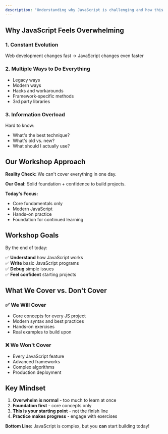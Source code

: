 ```yaml
---
description: "Understanding why JavaScript is challenging and how this workshop provides the foundation to confidently start building real projects."
---
```


<!-- TODO: Go back through and reword/fix this -->

## **Why JavaScript Feels Overwhelming**

### 1. Constant Evolution

Web development changes fast → JavaScript changes even faster

### 2. Multiple Ways to Do Everything

- Legacy ways
- Modern ways
- Hacks and workarounds
- Framework-specific methods
- 3rd party libraries

### 3. Information Overload

Hard to know:

- What's the best technique?
- What's old vs. new?
- What should I actually use?

## Our Workshop Approach

**Reality Check:** We can't cover everything in one day.

**Our Goal:** Solid foundation + confidence to build projects.

**Today's Focus:**

- Core fundamentals only
- Modern JavaScript
- Hands-on practice
- Foundation for continued learning

## Workshop Goals

By the end of today:

✅ **Understand** how JavaScript works  
✅ **Write** basic JavaScript programs  
✅ **Debug** simple issues  
✅ **Feel confident** starting projects

## What We Cover vs. Don't Cover

### ✅ **We Will Cover**

- Core concepts for every JS project
- Modern syntax and best practices
- Hands-on exercises
- Real examples to build upon

### ❌ **We Won't Cover**

- Every JavaScript feature
- Advanced frameworks
- Complex algorithms
- Production deployment

## Key Mindset

1. **Overwhelm is normal** - too much to learn at once
2. **Foundation first** - core concepts only
3. **This is your starting point** - not the finish line
4. **Practice makes progress** - engage with exercises

**Bottom Line:** JavaScript is complex, but you **can** start building today!
